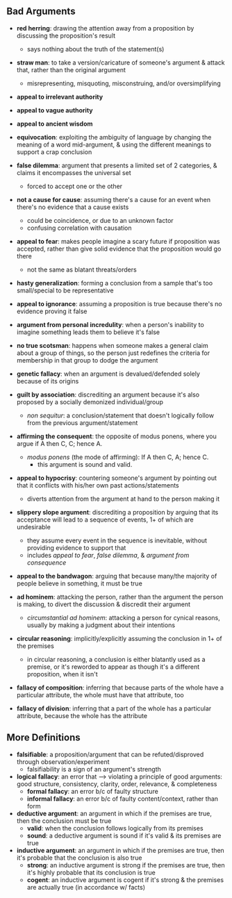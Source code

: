 ## Bad Arguments

* __red herring__: drawing the attention away from a proposition by discussing the proposition's result
    - says nothing about the truth of the statement(s)
* __straw man__: to take a version/caricature of someone's argument & attack that, rather than the original argument
    - misrepresenting, misquoting, misconstruing, and/or oversimplifying
* __appeal to irrelevant authority__
* __appeal to vague authority__
* __appeal to ancient wisdom__


* __equivocation__: exploiting the ambiguity of language by changing the meaning of a word mid-argument, & using the different meanings to support a crap conclusion
* __false dilemma__: argument that presents a limited set of 2 categories, & claims it encompasses the universal set
    - forced to accept one or the other
* __not a cause for cause__: assuming there's a cause for an event when there's no evidence that a cause exists
    - could be coincidence, or due to an unknown factor
    - confusing correlation with causation
* __appeal to fear__: makes people imagine a scary future if proposition was accepted, rather than give solid evidence that the proposition would go there
    - not the same as blatant threats/orders
* __hasty generalization__: forming a conclusion from a sample that's too small/special to be representative


* __appeal to ignorance__: assuming a proposition is true because there's no evidence proving it false
* __argument from personal incredulity__: when a person's inability to imagine something leads them to believe it's false
* __no true scotsman__: happens when someone makes a general claim about a group of things, so the person just redefines the criteria for membership in that group to dodge the argument
* __genetic fallacy__: when an argument is devalued/defended solely because of its origins
* __guilt by association__: discrediting an argument because it's also proposed by a socially demonized individual/group
    - _non sequitur_: a conclusion/statement that doesn't logically follow from the previous argument/statement


* __affirming the consequent__: the opposite of modus ponens, where you argue if A then C, C; hence A.
    - _modus ponens_ (the mode of affirming): If A then C, A; hence C.
        + this argument is sound and valid.
* __appeal to hypocrisy__: countering someone's argument by pointing out that it conflicts with his/her own past actions/statements
    - diverts attention from the argument at hand to the person making it
* __slippery slope argument__: discrediting a proposition by arguing that its acceptance will lead to a sequence of events, 1+ of which are undesirable
    - they assume every event in the sequence is inevitable, without providing evidence to support that
    - includes _appeal to fear_, _false dilemma_, & _argument from consequence_
* __appeal to the bandwagon__: arguing that because many/the majority of people believe in something, it must be true
* __ad hominem__: attacking the person, rather than the argument the person is making, to divert the discussion & discredit their argument
    - _circumstantial ad hominem_: attacking a person for cynical reasons, usually by making a judgment about their intentions

* __circular reasoning__: implicitly/explicitly assuming the conclusion in 1+ of the premises
    - in circular reasoning, a conclusion is either blatantly used as a premise, or it's reworded to appear as though it's a different proposition, when it isn't
* __fallacy of composition__: inferring that because parts of the whole have a particular attribute, the whole must have that attribute, too
* __fallacy of division__: inferring that a part of the whole has a particular attribute, because the whole has the attribute

## More Definitions

* __falsifiable__: a proposition/argument that can be refuted/disproved through observation/experiment
    - falsifiability is a sign of an argument's strength
* __logical fallacy__: an error that --> violating a principle of good arguments: good structure, consistency, clarity, order, relevance, & completeness 
    - __formal fallacy__: an error b/c of faulty structure
    - __informal fallacy__: an error b/c of faulty content/context, rather than form
* __deductive argument__: an argument in which if the premises are true, then the conclusion must be true
    - __valid__: when the conclusion follows logically from its premises
    - __sound__: a deductive argument is sound if it's valid & its premises are true
* __inductive argument__: an argument in which if the premises are true, then it's probable that the conclusion is also true
    - __strong__: an inductive argument is strong if the premises are true, then it's highly probable that its conclusion is true
    - __cogent__: an inductive argument is cogent if it's strong & the premises are actually true (in accordance w/ facts)
